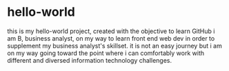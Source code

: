 # hello-world
this is my hello-world project, created with the objective to learn GitHub
i am B, business analyst, on my way to learn front end web dev in order to supplement my business analyst's skillset.
it is not an easy journey but i am on my way going toward the point where i can comfortably work with different and diversed information technology challenges.
